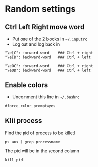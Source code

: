 # Random settings

## Ctrl Left Right move word
- Put one of the 2 blocks in `~/.inputrc`
- Log out and log back in

```
"\e[C": forward-word	### Ctrl + right
"\e[D": backward-word	### Ctrl + left

"\eOC": forward-word	### Ctrl + right
"\eOD": backward-word	### Ctrl + left
```

## Enable colors
- Uncomment this line in `~/.bashrc`

```
#force_color_prompt=yes
```

## Kill process
Find the pid of process to be killed
```
ps aux | grep processname
```
The pid will be in the second column

`kill pid`
